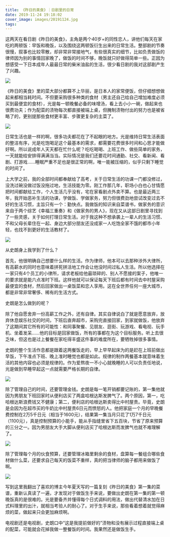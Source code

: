 ```yaml
---
title: 《昨日的美食》｜日剧里的日常
date: 2019-11-24 19:18:02
cover_image: images/20191124.jpg
tags:
---
```

这两天在看日剧《昨日的美食》，主角是两个40岁+的同性恋人，讲他们每天在家吃的两顿饭：早饭和晚饭，以及围绕这两顿饭衍生出来的日常生活。整部剧的节奏很慢，叙事也比较零散，却非常非常接地气，有些很真实的细节，比如负责做饭的律师因为别的事情回家晚了，做饭的时间不够，晚饭就只好做得简单一些。正因为想感受一下日本成年人最最日常的柴米油盐的生活，很少看日剧的我对这部剧产生了兴趣。

<image src='/images/20201124-1.jpg' class='' />

《昨日的美食》里的菜大部分都算不上华丽，是日本人的家常便饭，但仔细想想做起来都相当耗时间。不但要采购很多种类的食材（男主还自己给自己增加难度必须买到最便宜的食材），光是每一顿晚餐必备的味增汤，看上去小小一碗，做起来也很费功夫；作为配菜的渍物每次都直接被端上桌，但腌制渍物付出的努力也是被省略了的，更别提那些食材更丰富、步骤更复杂的主菜了。

<image src='/images/20201124-2.jpg' class='' />

日常生活也是一样的啊，很多功夫都花在了不起眼的地方。光是维持日常生活表面的整洁有序，光是吃饱喝足这个最基本的需求，都需要花费很多时间和心思才能做好啊。所以说成年人天天都在忙什么呢？吃吃喝喝、上班工作、做些简单的家务，一天就能给安排得满满当当。实际情况是我们还要花时间通勤、社交、看新闻、看剧、打游戏……睡眠严重不足也是很正常的啊，唯一能被压缩的，似乎只剩下睡觉的时间了。

上大学之前，我的全部时间都奉献给了高考，关于日常生活的功课一门都没修过，没洗过碗没做过饭没拖过地，生活技能为零。刚工作那几年，职场小白也心甘情愿把时间都献给工作，个人生活几乎没有，宅在家看剧点外卖不算。也是最近两三年，我开始恶补生活的功课，学做饭、学做家务，努力但很费劲地尝试改变过去不好的生活习惯，主旨只有一个：勤快点。我做饭的知识来自菜谱书，做家务的意识来自于两个综艺《幸福三重奏》和《做家务的男人》，现在又从这部日剧里寻找到了一些灵感，关于如何打理日常生活。对于我这种不想承袭上一辈人的生活习惯、不和父母长辈住在一起、身边大部分朋友还没成家一人吃饱全家不饿的都市小年轻，也找不到更好的生活教材了。

<image src='/images/20201124-3.jpg' class='' />

从史朗身上我学到了什么？

首先，他很明确自己想要什么样的生活。作为律师，他本可以去那种涉外大律所，有高薪水的同时也意味着拼死拼活地工作会让他没时间过私人生活。所以他选择在一家只有4个员工的小律所，请求老板给他最琐碎的、别人不愿接的案子，他唯一的要求就是能六点准时下班。这样他就可以保证每天下班后都有时间去中村屋采购最便宜的食材，然后回家做出一桌饭菜和恋人享用。这在全世界任何一座大城市，都是非常非常奢侈、稀有的生活方式。

史朗是怎么做到的呢？

除了他自愿舍弃一份高薪工作之外，还有自律。其实自律说白了就是愿意放弃，放弃休息娱乐社交的时间，下班后直奔超市，采购完直接回家，到家就做饭，他放弃了这期间其它所有的可能性：和同事聚餐、见朋友、逛街、玩游戏、看电视、玩手机、坐着发呆……他的目标是回家做饭，所有的事都在为这个目标服务。听上去很乏味，但这也是过上餐餐在家吃得丰盛这件事的难度所在，要牺牲掉很多事情。

史朗的整个生活作息都是跟着这两餐饭走的，早上早早起床为的是赶在上班前做出早饭，下午准点下班、晚上准时睡觉也都是如此。规律的制作两餐基本就意味着生活的其他内容也必须是规律的。作为爱熬夜一不小心就晚睡的人可以负责任地说，光是做到早睡早起这一点就需要严格长期的自律。

<image src='/images/20201124-4.jpg' class='' />

除了管理自己的时间，还要管理金钱。史朗是每一笔开销都要记账的，第一集他就因为男朋友下班回家时从便利店买了两盒哈根达斯发脾气了。两个原因，第一，吃哈根达斯浪费钱又不健康；第二，便利店的哈根达斯卖得比中村屋贵。毕竟，史朗是会因为在超市买的牛奶比中村屋贵6日元而愤怒的人。他把家庭一个月的早晚餐费控制在2万5千日元（相当于1600元），结果第一集当月只花了1万7千日元（1100元），真是控制预算的小能手，能从手指缝里省下五百块，节省了原来预算的三分之一。因为男朋友大手大脚从便利店买了哈根达斯而发脾气也就不难理解了。

<image src='/images/20201124-5.jpg' class='' />

除了管理每个月的伙食预算，还要管理冰箱里剩余的食材，盘算每一餐组合哪些食材做什么菜，还要求自己每天的饭菜不重样，真的把当律师的脑子都用来做饭了啊。

<image src='/images/20201124-6.jpg' class='' />

写到这里我翻出了喜欢的博主今年夏天写的一篇复刻《昨日的美食》第一集的菜谱，重新认真读了一遍，才发现对于做饭生手来说，要做出史朗在第一集的第一顿晚饭真的是很难的。光是要备齐并懂得每个日式调料的用法，做出代替清水加在日式料理里的出汁，就相当考验人的耐心了。对于生手来说，那些看着想着就觉得麻烦的菜，做起来只会更加麻烦啊。

电视剧还是电视剧，史朗口中“这是我提前做好的”渍物和没有展示过程直接端上桌的配菜，可能就会花掉我做一整餐饭的时间。我果然还是做饭生手。